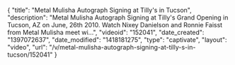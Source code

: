 {
    "title": "Metal Mulisha Autograph Signing at Tilly's in Tucson",
    "description": "Metal Mulisha Autograph Signing at Tilly's Grand Opening in Tucson, AZ on June, 26th 2010. Watch Nixey Danielson and Ronnie Faisst from Metal Mulisha meet wi...",
    "videoid": "152041",
    "date_created": "1397072637",
    "date_modified": "1418181275",
    "type": "captivate",
    "layout": "video",
    "url": "\/v\/metal-mulisha-autograph-signing-at-tilly-s-in-tucson\/152041"
}